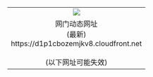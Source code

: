 ﻿<table>
  <tr></tr>
  <tr><td colspan=2 align=center><img src="https://d1p1cbozemjkv8.cloudfront.net/Up/oGate.jpg" /></td></tr>
  <tr><td colspan=2 align=center>网门动态网址<br/>(最新)
<br>https://d1p1cbozemjkv8.cloudfront.net
<br/><br/>(以下网址可能失效)
    </td>
  </tr>
</table>
